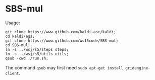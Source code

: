 # SBS-mul
Usage:

```
git clone https://www.github.com/kaldi-asr/kaldi;
cd kaldi/egs;
git clone https://www.github.com/ws15code/SBS-mul;
cd SBS-mul;
ln -s ../wsj/s5/steps steps;
ln -s ../wsj/s5/utils utils;
qsub -cwd ./run.sh;
```

The command `qsub` may first need `sudo apt-get install gridengine-client`.
